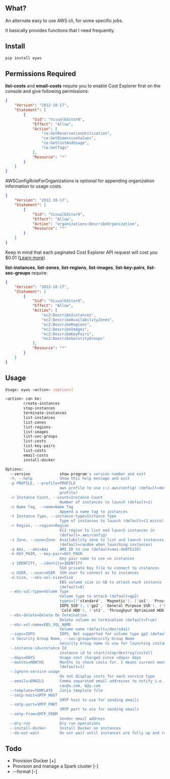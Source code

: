 ## What?

An alternate easy to use AWS cli, for some specific jobs.

It basically provides functions that I need frequently.

## Install
```bash
pip install eyws
```

## Permissions Required

**list-costs** and **email-costs** require you to enable Cost Explorer first on the console and give following permissions: 

```json
{
    "Version": "2012-10-17",
    "Statement": [
        {
            "Sid": "VisualEditor0",
            "Effect": "Allow",
            "Action": [
                "ce:GetReservationUtilization",
                "ce:GetDimensionValues",
                "ce:GetCostAndUsage",
                "ce:GetTags"
            ],
            "Resource": "*"
        }
    ]
}
``` 
AWSConfigRoleForOrganizations is optional for appending organization information to usage costs.

```json
{
    "Version": "2012-10-17",
    "Statement": [
        {
            "Sid": "VisualEditor0",
            "Effect": "Allow",
            "Action": "organizations:DescribeOrganization",
            "Resource": "*"
        }
    ]
}
```

Keep in mind that each paginated Cost Explorer API request will cost you $0.01 ([Learn more](https://docs.aws.amazon.com/awsaccountbilling/latest/aboutv2/cost-explorer-what-is.html)).

**list-instances**, **list-zones**, **list-regions**, **list-images**, **list-key-pairs**, **list-sec-groups** require:

```json
{
    "Version": "2012-10-17",
    "Statement": [
        {
            "Sid": "VisualEditor0",
            "Effect": "Allow",
            "Action": [
                "ec2:DescribeInstances",
                "ec2:DescribeAvailabilityZones",
                "ec2:DescribeRegions",
                "ec2:DescribeImages",                                                
                "ec2:DescribeKeyPairs",
                "ec2:DescribeSecurityGroups"
            ],
            "Resource": "*"
        }
    ]
}
```

## Usage
```bash
Usage: eyws <action> [options]

<action> can be:
		create-instances
		stop-instances
		terminate-instances
		list-instances
		list-zones
		list-regions
		list-images
		list-sec-groups
		list-costs
		list-key-pairs
		list-costs
		email-costs
		install-docker

Options:
  --version             show program's version number and exit
  -h, --help            Show this help message and exit
  -p PROFILE, --profile=PROFILE
                        aws profile to use (~/.aws/config) (default=default
                        profile)
  -c Instance Count, --count=Instance Count
                        Number of instances to launch (default=1)
  -n Name Tag, --name=Name Tag
                        Append a name tag to instances
  -t Instance Type, --instance-type=Instance Type
                        Type of instances to launch (default=t2.micro)
  -r Region, --region=Region
                        EC2 region to list and launch instances in
                        (default=.aws/config)
  -z Zone, --zone=Zone  Availability zone to list and launch instances in
                        (default=random when launching instances)
  -a Ami, --ami=Ami     AMI ID to use (default=ami-de8fb135)
  -k KEY_PAIR, --key-pair=KEY_PAIR
                        Key pair name to use on instances
  -i IDENTITY, --identity=IDENTITY
                        SSH private key file to connect to instances
  -u USER, --user=USER  SSH user to connect as to instances
  -e Size, --ebs-vol-size=Size
                        EBS volume size in GB to attach each instance
                        (default=8)
  --ebs-vol-type=Volume Type
                        Volume type to attach (default=gp2)
                        types=[('standard', 'Magnetic'), ('io1', 'Provisioned
                        IOPS SSD'), ('gp2', 'General Purpose SSD'), ('sc1',
                        'Cold HDD'), ('st1', 'Throughput Optimized HDD')]
  --ebs-delete=Delete On Termination
                        Delete volume on termination (default=True)
  --ebs-vol-name=EBS_VOL_NAME
                        Volume name (default=/dev/sda1)
  --iops=IOPS           IOPS. Not supported for volume type gp2 (default=100)
  -s Security Group Name, --sec-group=Security Group Name
                        Security Group name to use for launching instances
  --instance-id=instance Id
                        instance id to start/stop/destroy/install
  --days=DAYS           Usage cost charged since <days> days
  --months=MONTHS       Months to check costs for. 1 means current month.
                        (default=1)
  --ignore-service-usage
                        Do not display costs for each service type
  --emails=EMAILS       Comma separated email addresses to notify i.e.
                        can@x.com, b@y.com
  --template=TEMPLATE   Jinja template file
  --smtp-host=SMTP_HOST
                        SMTP host to use for sending emails
  --smtp-port=SMTP_PORT
                        SMTP port to use for sending emails
  --smtp-from=SMTP_FROM
                        Sender email address
  --dry-run             Dry run operations
  --install-docker      Install Docker on instances
  --do-not-wait         Do not wait until instances are fully up and running
```

## Todo

* Provision Docker [+]
* Provision and manage a Spark cluster [-]
* --format [-]